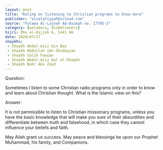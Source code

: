 ```yaml
---
layout: post
title: "Ruling on listening to Christian programs to know more"
publisher: "alsalafiyyah@icloud.com"
source: "Fatawa Al-Lajnah Ad-Daimah no. 17795-3"
category: [walabara, disbelievers]
hijri: Dhu al-Hijjah 6, 1441 AH
date: 2020/07/27
shaykhs: 
 - Shaykh Abdul-Aziz bin Baz
 - Shaykh Abdullah ibn Ghudayyan
 - Shaykh Salih Fawzan
 - Shaykh Abdul-Aziz Aal al-Shaykh
 - Shaykh Bakr Abu Zayd
---
```


Question: 

Sometimes I listen to some Christian radio programs only in order to know and learn about Christian thought. What is the Islamic view on this?
 
Answer:

It is not permissible to listen to Christian missionary programs, unless you have the basic knowledge that will make you sure of their absurdities and differentiate between truth and falsehood, in which case they cannot influence your beliefs and faith.

May Allah grant us success. May peace and blessings be upon our Prophet Muhammad, his family, and Companions.


